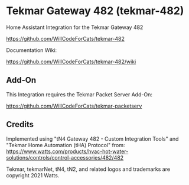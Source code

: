 # Tekmar Gateway 482 (tekmar-482)

Home Assistant Integration for the Tekmar Gateway 482

https://github.com/WillCodeForCats/tekmar-482

Documentation Wiki:

https://github.com/WillCodeForCats/tekmar-482/wiki

## Add-On

This Integration requires the Tekmar Packet Server Add-On:

https://github.com/WillCodeForCats/tekmar-packetserv

## Credits

Implemented using "tN4 Gateway 482 - Custom Integration Tools" and "Tekmar Home Automation
(tHA) Protocol" from: https://www.watts.com/products/hvac-hot-water-solutions/controls/control-accessories/482/482

Tekmar, tekmarNet, tN4, tN2, and related logos and trademarks are copyright 2021 Watts.
